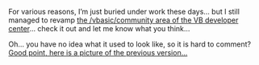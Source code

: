 For various reasons, I&#8217;m just buried under work these days&#8230; but I still managed to revamp <a href="http://msdn.microsoft.com/vbasic/community" target="_blank">the /vbasic/community area of the VB developer center</a>&#8230; check it out and let me know what you think&#8230; 

Oh&#8230; you have no idea what it used to look like, so it is hard to comment? <a href="http://msdn.microsoft.com/vbasic/art/community/oldpage.png" target="_blank" class="broken_link" rel="lightbox[82]">Good point, here is a picture of the previous version&#8230;</a>

&nbsp;